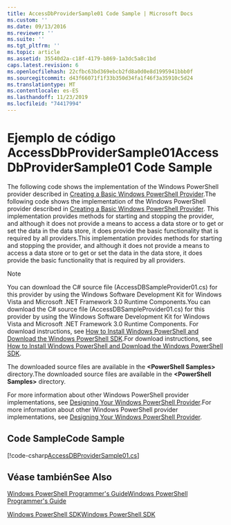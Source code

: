 ```yaml
---
title: AccessDbProviderSample01 Code Sample | Microsoft Docs
ms.custom: ''
ms.date: 09/13/2016
ms.reviewer: ''
ms.suite: ''
ms.tgt_pltfrm: ''
ms.topic: article
ms.assetid: 35540d2a-c18f-4179-b869-1a3dc5a8c1bd
caps.latest.revision: 6
ms.openlocfilehash: 22cfbc63bd369ebcb2fd8a0d0e8d1995941bbb0f
ms.sourcegitcommit: d43f66071f1f33b350d34fa1f46f3a35910c5d24
ms.translationtype: MT
ms.contentlocale: es-ES
ms.lasthandoff: 11/23/2019
ms.locfileid: "74417994"
---
```

# <a name="accessdbprovidersample01-code-sample"></a><span data-ttu-id="387f8-102">Ejemplo de código AccessDbProviderSample01</span><span class="sxs-lookup"><span data-stu-id="387f8-102">AccessDbProviderSample01 Code Sample</span></span>

<span data-ttu-id="387f8-103">The following code shows the implementation of the Windows PowerShell provider described in [Creating a Basic Windows PowerShell Provider](./creating-a-basic-windows-powershell-provider.md).</span><span class="sxs-lookup"><span data-stu-id="387f8-103">The following code shows the implementation of the Windows PowerShell provider described in [Creating a Basic Windows PowerShell Provider](./creating-a-basic-windows-powershell-provider.md).</span></span> <span data-ttu-id="387f8-104">This implementation provides methods for starting and stopping the provider, and although it does not provide a means to access a data store or to get or set the data in the data store, it does provide the basic functionality that is required by all providers.</span><span class="sxs-lookup"><span data-stu-id="387f8-104">This implementation provides methods for starting and stopping the provider, and although it does not provide a means to access a data store or to get or set the data in the data store, it does provide the basic functionality that is required by all providers.</span></span>

> [!NOTE]
> <span data-ttu-id="387f8-105">You can download the C# source file (AccessDBSampleProvider01.cs) for this provider by using the Windows Software Development Kit for Windows Vista and Microsoft .NET Framework 3.0 Runtime Components.</span><span class="sxs-lookup"><span data-stu-id="387f8-105">You can download the C# source file (AccessDBSampleProvider01.cs) for this provider by using the Windows Software Development Kit for Windows Vista and Microsoft .NET Framework 3.0 Runtime Components.</span></span> <span data-ttu-id="387f8-106">For download instructions, see [How to Install Windows PowerShell and Download the Windows PowerShell SDK](/powershell/scripting/developer/installing-the-windows-powershell-sdk).</span><span class="sxs-lookup"><span data-stu-id="387f8-106">For download instructions, see [How to Install Windows PowerShell and Download the Windows PowerShell SDK](/powershell/scripting/developer/installing-the-windows-powershell-sdk).</span></span>
>
> <span data-ttu-id="387f8-107">The downloaded source files are available in the **\<PowerShell Samples>** directory.</span><span class="sxs-lookup"><span data-stu-id="387f8-107">The downloaded source files are available in the **\<PowerShell Samples>** directory.</span></span>
>
> <span data-ttu-id="387f8-108">For more information about other Windows PowerShell provider implementations, see [Designing Your Windows PowerShell Provider](./designing-your-windows-powershell-provider.md).</span><span class="sxs-lookup"><span data-stu-id="387f8-108">For more information about other Windows PowerShell provider implementations, see [Designing Your Windows PowerShell Provider](./designing-your-windows-powershell-provider.md).</span></span>

## <a name="code-sample"></a><span data-ttu-id="387f8-109">Code Sample</span><span class="sxs-lookup"><span data-stu-id="387f8-109">Code Sample</span></span>

[!code-csharp[AccessDBProviderSample01.cs](../../../../powershell-sdk-samples/SDK-2.0/csharp/AccessDBProviderSample01/AccessDBProviderSample01.cs#L11-L30 "AccessDBProviderSample01.cs")]

## <a name="see-also"></a><span data-ttu-id="387f8-110">Véase también</span><span class="sxs-lookup"><span data-stu-id="387f8-110">See Also</span></span>

[<span data-ttu-id="387f8-111">Windows PowerShell Programmer's Guide</span><span class="sxs-lookup"><span data-stu-id="387f8-111">Windows PowerShell Programmer's Guide</span></span>](./windows-powershell-programmer-s-guide.md)

[<span data-ttu-id="387f8-112">Windows PowerShell SDK</span><span class="sxs-lookup"><span data-stu-id="387f8-112">Windows PowerShell SDK</span></span>](../windows-powershell-reference.md)
